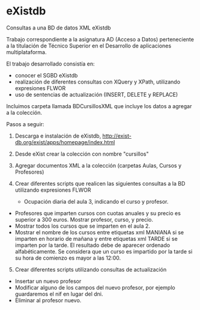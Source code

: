 # eXistdb
Consultas a una BD de datos XML eXistdb

Trabajo correspondiente a la asignatura AD (Acceso a Datos) perteneciente a la titulación de Técnico Superior en el Desarrollo de aplicaciones multiplataforma.

El trabajo desarrollado consistía en:

- conocer el SGBD eXistdb
- realización de diferentes consultas con XQuery y XPath, utilizando expresiones FLWOR
- uso de sentencias de actualización (INSERT, DELETE y REPLACE)

Incluimos carpeta llamada BDCursillosXML que incluye los datos a agregar a la colección.

Pasos a seguir:

1. Descarga e instalación de eXistdb, http://exist-db.org/exist/apps/homepage/index.html

2. Desde eXist crear la colección con nombre "cursillos"

3. Agregar documentos XML a la colección (carpetas Aulas, Cursos y Profesores)

4. Crear diferentes scripts que realicen las siguientes consultas a la BD utilizando expresiones FLWOR

    - Ocupación diaria del aula 3, indicando el curso y profesor.
  - Profesores que imparten cursos con cuotas anuales y su precio es superior a 300 euros. Mostrar profesor, curso, y precio.
  - Mostrar todos los cursos que se imparten en el aula 2.
  - Mostrar el nombre de los cursos entre etiquetas xml MANIANA si se imparten en horario de mañana y entre etiquetas xml TARDE si se      imparten por la tarde. El resultado debe de aparecer ordenado alfabéticamente. Se considera que un curso es impartido por la tarde si  su hora de comienzo es mayor a las 12:00.

5. Crear diferentes scripts utilizando consultas de actualización

  - Insertar un nuevo profesor
  - Modificar alguno de los campos del nuevo profesor, por ejemplo guardaremos el nif en lugar del dni.
  - Eliminar al profesor nuevo.
